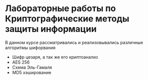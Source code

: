 # Лабораторные работы по Криптографические методы защиты информации

В данном курсе рассматривались и реализовывались различные алгоритмы шифорвания
* Шифр цезаря, а так же его криптоанализ
* AES 256
* Схема Эль-Гамаля
* MD5 хэширование
